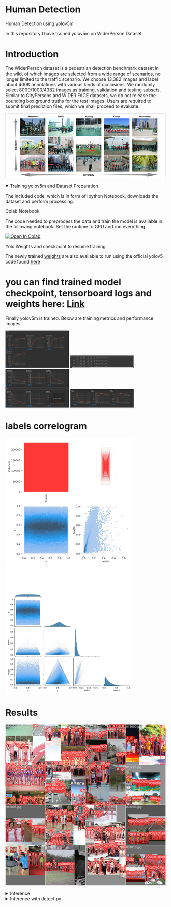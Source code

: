 # Human Detection
Human Detection using yolov5m


In this repository I have trained yolov5m on WiderPerson Dataset.




# Introduction

The WiderPerson dataset is a pedestrian detection benchmark dataset in the wild, of which images are selected from a wide range of scenarios, no longer limited to the traffic scenario. We choose 13,382 images and label about 400K annotations with various kinds of occlusions. We randomly select 8000/1000/4382 images as training, validation and testing subsets. Similar to CityPersons and WIDER FACE datasets, we do not release the bounding box ground truths for the test images. Users are required to submit final prediction files, which we shall proceed to evaluate.


![image](./dataset.png)

<details open>

<summary>Training yolov5m and Dataset Preparation </summary>

The included code, which is in form of Ipython Notebook, downloads the dataset and perform processing.

<summary> Colab Notebook </summary>

The code needed to preprocess the data and train the model is available in the following notebook.
Set the runtime to GPU and run everything.

[![Open In Colab](https://colab.research.google.com/assets/colab-badge.svg)](https://github.com/muhammad-umair-usmani/Human_Detection/blob/main/Dataset_Preparation%2BYolov5m_Training.ipynb)

<summary> Yolo Weights and checkpoint to resume training </summary>

The newly trained [weights](https://drive.google.com/file/d/10Rm1bTyP8-bfXCRnE0f6_DZ-TZL-4wvH/view?usp=sharing) are also available to run using the official yolov5 code found [here](https://github.com/ultralytics/yolov5)

# you can find trained model checkpoint, tensorboard logs and weights here: [Link](https://drive.google.com/drive/folders/1Yw9tnRs0LweOGaYGI4SSyUhW0Gf0gGfY?usp=sharing) 

<summary>Finally yolov5m is trained. Below are training metrics and performance images</summary>

<p float="left">
  <img src="./training_metrics.png" width="200" />
  <img src="./training_logs.png" width="200" />
  <img src="./training_loss.png" width="200" />
  <img src="./training_lr.png" width="200" />
</p>

# labels correlogram

<p float="left">
  <img src="./labels.jpg" width="400" />
  <img src="./labels_correlogram.jpg" width="400" />
</p>

# Results
<p float="left">
<img src="./train_batch2.jpg" width="800" />
</p>
</details>

<details>

<summary>Inference</summary>

YOLOv5 [PyTorch Hub](https://docs.ultralytics.com/yolov5/tutorials/pytorch_hub_model_loading) inference. [Models](https://github.com/ultralytics/yolov5/tree/master/models) download automatically from the latest YOLOv5 [release](https://github.com/ultralytics/yolov5/releases).

Find custom trained weights for only pedestrian detection [Link](https://drive.google.com/drive/folders/1Yw9tnRs0LweOGaYGI4SSyUhW0Gf0gGfY?usp=sharing)

```python
import torch

# Model
model = torch.hub.load("ultralytics/yolov5", "yolov5s")  # or yolov5n - yolov5x6, custom

# Images
img = "https://ultralytics.com/images/zidane.jpg"  # or file, Path, PIL, OpenCV, numpy, list

# Inference
results = model(img)

# Results
results.print()  # or .show(), .save(), .crop(), .pandas(), etc.
```
</details>

<details>
<summary>Inference with detect.py</summary>

`detect.py` runs inference on a variety of sources, downloading [models](https://github.com/ultralytics/yolov5/tree/master/models) automatically from the latest YOLOv5 [release](https://github.com/ultralytics/yolov5/releases) and saving results to `runs/detect`.

```bash
python detect.py --weights yolov5s.pt --source 0                               # webcam
                                               img.jpg                         # image
                                               vid.mp4                         # video
                                               screen                          # screenshot
                                               path/                           # directory
                                               list.txt                        # list of images
                                               list.streams                    # list of streams
                                               'path/*.jpg'                    # glob
                                               'https://youtu.be/LNwODJXcvt4'  # YouTube
                                               'rtsp://example.com/media.mp4'  # RTSP, RTMP, HTTP stream
```

</details>


